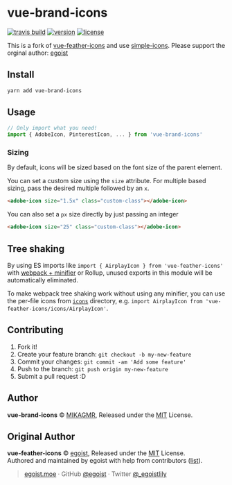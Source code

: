 # vue-brand-icons
[![travis build](https://img.shields.io/travis/MIKAGMR/vue-brand-icons?style=flat-square)](https://travis-ci.org/MIKAGMR/vue-brand-icons)
[![version](https://img.shields.io/npm/v/vue-brand-icons.svg?style=flat-square)](http://npm.im/vue-brand-icons)
[![license](https://img.shields.io/npm/l/vue-brand-icons?style=flat-square)](http://opensource.org/licenses/MIT)


This is a fork of [vue-feather-icons](https://github.com/egoist/vue-feather-icons) and use [simple-icons](https://github.com/simple-icons/simple-icons).
Please support the orginal author: [egoist](https://github.com/egoist) 

## Install

```bash
yarn add vue-brand-icons
```

## Usage

```js
// Only import what you need!
import { AdobeIcon, PinterestIcon, ... } from 'vue-brand-icons'
```

### Sizing

By default, icons will be sized based on the font size of the parent element.

You can set a custom size using the `size` attribute. 
For multiple based sizing, pass the desired multiple followed by an `x`.

```html
<adobe-icon size="1.5x" class="custom-class"></adobe-icon> 
```

You can also set a `px` size directly by just passing an integer

```html
<adobe-icon size="25" class="custom-class"></adobe-icon> 
```

## Tree shaking

By using ES imports like `import { AirplayIcon } from 'vue-feather-icons'` with [webpack + minifier](https://webpack.js.org/guides/tree-shaking/#minify-the-output) or Rollup, unused exports in this module will be automatically eliminated.

To make webpack tree shaking work without using any minifier, you can use the per-file icons from [`icons`](https://unpkg.com/vue-feather-icons/icons/) directory, e.g. `import AirplayIcon from 'vue-feather-icons/icons/AirplayIcon'`.


## Contributing

1. Fork it!
2. Create your feature branch: `git checkout -b my-new-feature`
3. Commit your changes: `git commit -am 'Add some feature'`
4. Push to the branch: `git push origin my-new-feature`
5. Submit a pull request :D


## Author
**vue-brand-icons** © [MIKAGMR](https://github.com/mikagmr), Released under the [MIT](./LICENSE) License.

## Original Author
**vue-feather-icons** © [egoist](https://github.com/egoist), Released under the [MIT](./LICENSE) License.<br>
Authored and maintained by egoist with help from contributors ([list](https://github.com/egoist/vue-feather-icons/contributors)).

> [egoist.moe](https://egoist.moe) · GitHub [@egoist](https://github.com/egoist) · Twitter [@_egoistlily](https://twitter.com/_egoistlily)
